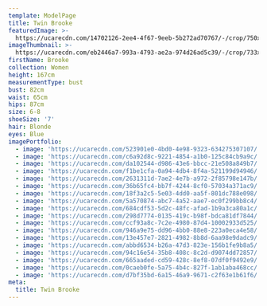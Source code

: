 ```yaml
---
template: ModelPage
title: Twin Brooke
featuredImage: >-
  https://ucarecdn.com/14702126-2ee4-4f67-9eeb-5b272ad70767/-/crop/750x345/249,38/-/preview/
imageThumbnail: >-
  https://ucarecdn.com/eb2446a7-993a-4793-ae2a-974d26ad5c39/-/crop/733x1021/818,0/-/preview/
firstName: Brooke
collection: Women
height: 167cm
measurementType: bust
bust: 82cm
waist: 65cm
hips: 87cm
size: 6-8
shoeSize: '7'
hair: Blonde
eyes: Blue
imagePortfolio:
  - image: 'https://ucarecdn.com/523901e0-4bd0-4e98-9323-634275307107/'
  - image: 'https://ucarecdn.com/c6a92d8c-9221-4854-a1b0-125c84cb9a9c/'
  - image: 'https://ucarecdn.com/da102544-d986-43e6-bbcc-21e508a849b7/'
  - image: 'https://ucarecdn.com/f1be1cfa-0a94-4db4-8f4a-521199d94946/'
  - image: 'https://ucarecdn.com/2631311d-7ae2-4e7b-a972-2f85798e147b/'
  - image: 'https://ucarecdn.com/36b65fc4-bb7f-4244-8cf0-57034a371ac9/'
  - image: 'https://ucarecdn.com/18f3a2c5-5e03-4dd0-aa5f-801dc788e098/'
  - image: 'https://ucarecdn.com/5a570874-abc7-4a52-aae7-ec0f299bb8c4/'
  - image: 'https://ucarecdn.com/684cdf53-5d2c-48fc-afad-1b9a3ca80a1c/'
  - image: 'https://ucarecdn.com/298d7774-0135-419c-b98f-bdca81df7844/'
  - image: 'https://ucarecdn.com/ccf93a8c-7c2e-4980-87d4-10002933d525/'
  - image: 'https://ucarecdn.com/946a9e75-dd96-4bb0-88e8-223a0eca4e58/'
  - image: 'https://ucarecdn.com/13e457e7-2821-4982-8b8d-6aa98e9dadc9/'
  - image: 'https://ucarecdn.com/abbd6534-b26a-47d3-823e-156b1fe9b8a5/'
  - image: 'https://ucarecdn.com/94c16e54-35b8-408c-8c2d-d9074dd72857/'
  - image: 'https://ucarecdn.com/665aaded-cd59-428c-8ef8-07df0f9492e9/'
  - image: 'https://ucarecdn.com/0caeb0fe-5a75-4b4c-827f-1ab1aba468cc/'
  - image: 'https://ucarecdn.com/d7bf35bd-6a15-46a9-9671-c2f63e1b61f6/'
meta:
  title: Twin Brooke
---
```


